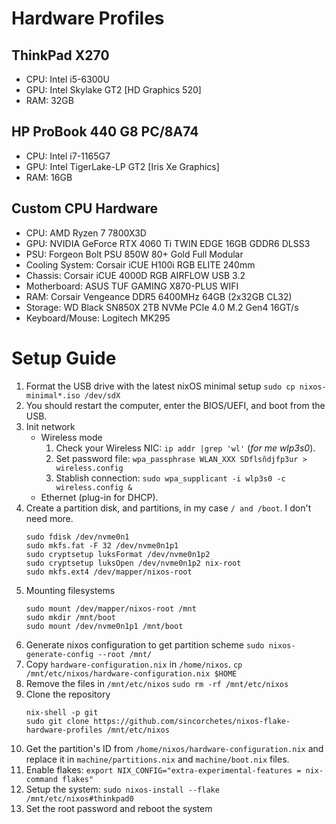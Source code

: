 # Hardware Profiles
## ThinkPad X270
- CPU: Intel i5-6300U
- GPU: Intel Skylake GT2 [HD Graphics 520]
- RAM: 32GB

## HP ProBook 440 G8 PC/8A74
- CPU: Intel i7-1165G7
- GPU: Intel TigerLake-LP GT2 [Iris Xe Graphics]
- RAM: 16GB

## Custom CPU Hardware
- CPU: AMD Ryzen 7 7800X3D
- GPU: NVIDIA GeForce RTX 4060 Ti TWIN EDGE 16GB GDDR6 DLSS3
- PSU: Forgeon Bolt PSU 850W 80+ Gold Full Modular
- Cooling System: Corsair iCUE H100i RGB ELITE 240mm
- Chassis: Corsair iCUE 4000D RGB AIRFLOW USB 3.2
- Motherboard: ASUS TUF GAMING X870-PLUS WIFI
- RAM: Corsair Vengeance DDR5 6400MHz 64GB (2x32GB CL32)
- Storage: WD Black SN850X 2TB NVMe PCIe 4.0 M.2 Gen4 16GT/s
- Keyboard/Mouse: Logitech MK295

# Setup Guide
1. Format the USB drive with the latest nixOS minimal setup
   `sudo cp nixos-minimal*.iso /dev/sdX`
2. You should restart the computer, enter the BIOS/UEFI, and boot from the USB.
3. Init network
   - Wireless mode
     1. Check your Wireless NIC: `ip addr |grep 'wl'` (_for me wlp3s0_).
     2. Set password file: `wpa_passphrase WLAN_XXX SDflsñdjfp3ur > wireless.config`
     3. Stablish connection: `sudo wpa_supplicant -i wlp3s0 -c wireless.config &`
   - Ethernet (plug-in for DHCP).
4. Create a partition disk, and partitions, in my case `/ and /boot`. I don't need more.
   ```shell
   sudo fdisk /dev/nvme0n1
   sudo mkfs.fat -F 32 /dev/nvme0n1p1
   sudo cryptsetup luksFormat /dev/nvme0n1p2
   sudo cryptsetup luksOpen /dev/nvme0n1p2 nix-root
   sudo mkfs.ext4 /dev/mapper/nixos-root
   ```
5. Mounting filesystems
   ```shell
   sudo mount /dev/mapper/nixos-root /mnt
   sudo mkdir /mnt/boot
   sudo mount /dev/nvme0n1p1 /mnt/boot
   ```
6. Generate nixos configuration to get partition scheme
   `sudo nixos-generate-config --root /mnt/`
7. Copy `hardware-configuration.nix` in `/home/nixos`.
   `cp /mnt/etc/nixos/hardware-configuration.nix $HOME`
9. Remove the files in `/mnt/etc/nixos`
   `sudo rm -rf /mnt/etc/nixos`
10. Clone the repository
    ```shell
    nix-shell -p git
    sudo git clone https://github.com/sincorchetes/nixos-flake-hardware-profiles /mnt/etc/nixos
    ```
11. Get the partition's ID from `/home/nixos/hardware-configuration.nix` and replace it in `machine/partitions.nix` and `machine/boot.nix` files.
12. Enable flakes: `export NIX_CONFIG="extra-experimental-features = nix-command flakes"`
14. Setup the system: `sudo nixos-install --flake /mnt/etc/nixos#thinkpad0`
15. Set the root password and reboot the system
